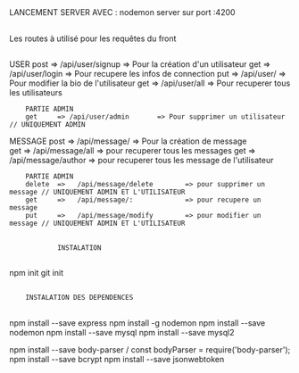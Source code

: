 ## ###################################################  
  LANCEMENT SERVER AVEC : nodemon server sur port :4200
## ###################################################


## ################################################### 
   Les routes à utilisé pour les requêtes du front 
## ###################################################

USER
        post    => /api/user/signup      => Pour la création d'un utilisateur
        get     => /api/user/login       => Pour recupere les infos de connection
        put     => /api/user/            => Pour modifier la bio de l'utilisateur
        get     => /api/user/all         => Pour recuperer tous les utilisateurs 
         
        PARTIE ADMIN        
        get     => /api/user/admin       => Pour supprimer un utilisateur  // UNIQUEMENT ADMIN

MESSAGE
        post    =>   /api/message/              => Pour la création de message    
        get     =>   /api/message/all           => pour recuperer tous les messages
        get     =>   /api/message/author        => pour recuperer tous les message de l'utilisateur 

        PARTIE ADMIN
        delete  =>   /api/message/delete        => pour supprimer un message // UNIQUEMENT ADMIN ET L'UTILISATEUR
        get     =>   /api/message/:             => pour recupere un message
        put     =>   /api/message/modify        => pour modifier un message // UNIQUEMENT ADMIN ET L'UTILISATEUR


## ################################################### 
                INSTALATION
## ###################################################
npm init 
git init
## ################################################### 
        INSTALATION DES DEPENDENCES 
## ###################################################
npm install --save express
npm install -g nodemon
npm install --save nodemon
npm install --save mysql
npm install --save mysql2

npm install --save body-parser  /  const bodyParser = require('body-parser');
npm install --save bcrypt
npm install --save jsonwebtoken






